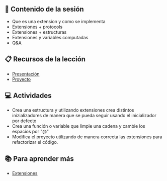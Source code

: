 ## 💽 Contenido de la sesión

- Que es una extension y como se implementa
- Extensiones + protocols
- Extensiones + estructuras
- Extensiones y variables computadas
- Q&A

## :clipboard: Recursos de la lección

- [Presentación](https://docs.google.com/presentation/d/1irZFJi0BLDZlojYZp3iMcRxnX-tka6OL-88NObeSC5E/edit?usp=sharing)
- [Proyecto](https://github.com/themem12/Table_with_collections)

## :computer: Actividades

- Crea una estructura y utilizando extensiones crea distintos inizializadores de manera que se pueda seguir usando el inicializador por defecto
-  Crea una función o variable que limpie una cadena y cambie los espacios por "@"
- Modifica el proyecto utilizando de manera correcta las extensiones para refactorizar el código.



## :books: Para aprender más

- [Extensiones](https://docs.swift.org/swift-book/LanguageGuide/Extensions.html)
